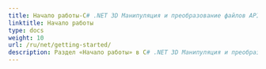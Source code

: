 ```yaml
---
title: Начало работы-C# .NET 3D Манипуляция и преобразование файлов API
linktitle: Начало работы
type: docs
weight: 10
url: /ru/net/getting-started/
description: Раздел «Начало работы» в C# .NET 3D Манипуляция и преобразование файлов API охватывает такие темы, как обзор продукта, поддерживаемые форматы файлов, лицензирование и запуск примеров.
---
```

